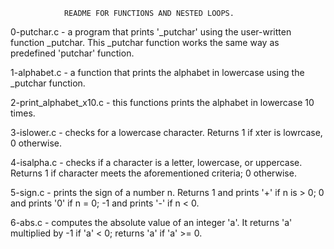				README FOR FUNCTIONS AND NESTED LOOPS.

0-putchar.c - a program that prints '\_putchar' using the user-written function \_putchar. This \_putchar function works the same way as predefined 'putchar' function.

1-alphabet.c - a function that prints the alphabet in lowercase using the \_putchar function.

2-print_alphabet_x10.c - this functions prints the alphabet in lowercase 10 times.

3-islower.c - checks for a lowercase character. Returns 1 if xter is lowrcase, 0 otherwise.

4-isalpha.c - checks if a character is a letter, lowercase, or uppercase. Returns 1 if character meets the aforementioned criteria; 0 otherwise.

5-sign.c - prints the sign of a number n. Returns 1 and prints '+' if n is > 0; 0 and prints '0' if n = 0; -1 and prints '-' if n < 0.

6-abs.c - computes the absolute value of an integer 'a'. It returns 'a'  multiplied by -1 if 'a' < 0; returns 'a' if 'a' >= 0.


